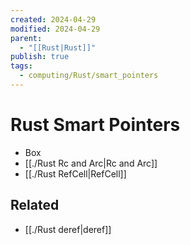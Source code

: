 ```yaml
---
created: 2024-04-29
modified: 2024-04-29
parent:
  - "[[Rust|Rust]]"
publish: true
tags:
  - computing/Rust/smart_pointers
---
```


# Rust Smart Pointers
- Box
- [[./Rust Rc and Arc|Rc and Arc]]
- [[./Rust RefCell|RefCell]]

## Related
- [[./Rust deref|deref]]